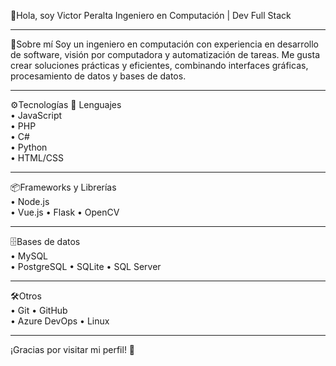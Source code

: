 👋Hola, soy Victor Peralta
Ingeniero en Computación | Dev Full Stack
<hr>

🧠Sobre mí
Soy un ingeniero en computación con experiencia en desarrollo de software, visión por computadora y automatización de tareas. Me gusta crear soluciones prácticas y eficientes, combinando interfaces gráficas, procesamiento de datos y bases de datos.
<hr>

⚙️Tecnologías
📝 Lenguajes    
• JavaScript  
• PHP  
• C#  
• Python  
• HTML/CSS
<hr>

📦Frameworks y Librerías  
• Node.js  
• Vue.js 
• Flask
• OpenCV
<hr>

🗄️Bases de datos  
• MySQL  
• PostgreSQL
• SQLite
• SQL Server
<hr>

🛠️Otros  
• Git
• GitHub  
• Azure DevOps
• Linux
<hr>

¡Gracias por visitar mi perfil! 🙌
